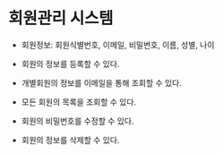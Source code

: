 # 회원관리 시스템

- 회원정보: 회원식별번호, 이메일, 비밀번호, 이름, 성별, 나이

- 회원의 정보를 등록할 수 있다.
- 개별회원의 정보를 이메일을 통해 조회할 수 있다.
- 모든 회원의 목록을 조회할 수 있다.
- 회원의 비밀번호를 수정할 수 있다.
- 회원의 정보를 삭제할 수 있다.